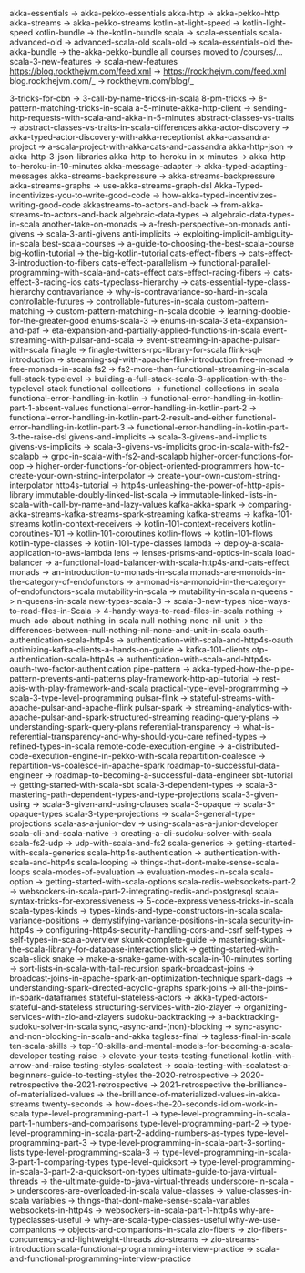 akka-essentials -> akka-pekko-essentials
akka-http -> akka-pekko-http
akka-streams -> akka-pekko-streams
kotlin-at-light-speed -> kotlin-light-speed
kotlin-bundle -> the-kotlin-bundle
scala -> scala-essentials
scala-advanced-old -> advanced-scala-old
scala-old -> scala-essentials-old
the-akka-bundle -> the-akka-pekko-bundle
all courses moved to /courses/...
scala-3-new-features -> scala-new-features
https://blog.rockthejvm.com/feed.xml -> https://rockthejvm.com/feed.xml
blog.rockthejvm.com/_ -> rockthejvm.com/blog/_

<!--  -->

3-tricks-for-cbn -> 3-call-by-name-tricks-in-scala
8-pm-tricks -> 8-pattern-matching-tricks-in-scala
a-5-minute-akka-http-client -> sending-http-requests-with-scala-and-akka-in-5-minutes
abstract-classes-vs-traits -> abstract-classes-vs-traits-in-scala-differences
akka-actor-discovery -> akka-typed-actor-discovery-with-akka-receptionist
akka-cassandra-project -> a-scala-project-with-akka-cats-and-cassandra
akka-http-json -> akka-http-3-json-libraries
akka-http-to-heroku-in-x-minutes -> akka-http-to-heroku-in-10-minutes
akka-message-adapter -> akka-typed-adapting-messages
akka-streams-backpressure -> akka-streams-backpressure
akka-streams-graphs -> use-akka-streams-graph-dsl
Akka-Typed-incentivizes-you-to-write-good-code -> how-akka-typed-incentivizes-writing-good-code
akkastreams-to-actors-and-back -> from-akka-streams-to-actors-and-back
algebraic-data-types -> algebraic-data-types-in-scala
another-take-on-monads -> a-fresh-perspective-on-monads
anti-givens -> scala-3-anti-givens
anti-implicits -> exploiting-implicit-ambiguity-in-scala
best-scala-courses -> a-guide-to-choosing-the-best-scala-course
big-kotlin-tutorial -> the-big-kotlin-tutorial
cats-effect-fibers -> cats-effect-3-introduction-to-fibers
cats-effect-parallelism -> functional-parallel-programming-with-scala-and-cats-effect
cats-effect-racing-fibers -> cats-effect-3-racing-ios
cats-typeclass-hierarchy -> cats-essential-type-class-hierarchy
contravariance -> why-is-contravariance-so-hard-in-scala
controllable-futures -> controllable-futures-in-scala
custom-pattern-matching -> custom-pattern-matching-in-scala
doobie -> learning-doobie-for-the-greater-good
enums-scala-3 -> enums-in-scala-3
eta-expansion-and-paf -> eta-expansion-and-partially-applied-functions-in-scala
event-streaming-with-pulsar-and-scala -> event-streaming-in-apache-pulsar-with-scala
finagle -> finagle-twitters-rpc-library-for-scala
flink-sql-introduction -> streaming-sql-with-apache-flink-introduction
free-monad -> free-monads-in-scala
fs2 -> fs2-more-than-functional-streaming-in-scala
full-stack-typelevel -> building-a-full-stack-scala-3-application-with-the-typelevel-stack
functional-collections -> functional-collections-in-scala
functional-error-handling-in-kotlin -> functional-error-handling-in-kotlin-part-1-absent-values
functional-error-handling-in-kotlin-part-2 -> functional-error-handling-in-kotlin-part-2-result-and-either
functional-error-handling-in-kotlin-part-3 -> functional-error-handling-in-kotlin-part-3-the-raise-dsl
givens-and-implicits -> scala-3-givens-and-implicits
givens-vs-implicits -> scala-3-givens-vs-implicits
grpc-in-scala-with-fs2-scalapb -> grpc-in-scala-with-fs2-and-scalapb
higher-order-functions-for-oop -> higher-order-functions-for-object-oriented-programmers
how-to-create-your-own-string-interpolator -> create-your-own-custom-string-interpolator
http4s-tutorial -> http4s-unleashing-the-power-of-http-apis-library
immutable-doubly-linked-list-scala -> immutable-linked-lists-in-scala-with-call-by-name-and-lazy-values
kafka-akka-spark -> comparing-akka-streams-kafka-streams-spark-streaming
kafka-streams -> kafka-101-streams
kotlin-context-receivers -> kotlin-101-context-receivers
kotlin-coroutines-101 -> kotlin-101-coroutines
kotlin-flows -> kotlin-101-flows
kotlin-type-classes -> kotlin-101-type-classes
lambda -> deploy-a-scala-application-to-aws-lambda
lens -> lenses-prisms-and-optics-in-scala
load-balancer -> a-functional-load-balancer-with-scala-http4s-and-cats-effect
monads -> an-introduction-to-monads-in-scala
monads-are-monoids-in-the-category-of-endofunctors -> a-monad-is-a-monoid-in-the-category-of-endofunctors-scala
mutability-in-scala -> mutability-in-scala
n-queens -> n-queens-in-scala
new-types-scala-3 -> scala-3-new-types
nice-ways-to-read-files-in-Scala -> 4-handy-ways-to-read-files-in-scala
nothing -> much-ado-about-nothing-in-scala
null-nothing-none-nil-unit -> the-differences-between-null-nothing-nil-none-and-unit-in-scala
oauth-authentication-scala-http4s -> authentication-with-scala-and-http4s-oauth
optimizing-kafka-clients-a-hands-on-guide -> kafka-101-clients
otp-authentication-scala-http4s -> authentication-with-scala-and-http4s-oauth-two-factor-authentication
pipe-pattern -> akka-typed-how-the-pipe-pattern-prevents-anti-patterns
play-framework-http-api-tutorial -> rest-apis-with-play-framework-and-scala
practical-type-level-programming -> scala-3-type-level-programming
pulsar-flink -> stateful-streams-with-apache-pulsar-and-apache-flink
pulsar-spark -> streaming-analytics-with-apache-pulsar-and-spark-structured-streaming
reading-query-plans -> understanding-spark-query-plans
referential-transparency -> what-is-referential-transparency-and-why-should-you-care
refined-types -> refined-types-in-scala
remote-code-execution-engine -> a-distributed-code-execution-engine-in-pekko-with-scala
repartition-coalesce -> repartition-vs-coalesce-in-apache-spark
roadmap-to-successful-data-engineer -> roadmap-to-becoming-a-successful-data-engineer
sbt-tutorial -> getting-started-with-scala-sbt
scala-3-dependent-types -> scala-3-mastering-path-dependent-types-and-type-projections
scala-3-given-using -> scala-3-given-and-using-clauses
scala-3-opaque -> scala-3-opaque-types
scala-3-type-projections -> scala-3-general-type-projections
scala-as-a-junior-dev -> using-scala-as-a-junior-developer
scala-cli-and-scala-native -> creating-a-cli-sudoku-solver-with-scala
scala-fs2-udp -> udp-with-scala-and-fs2
scala-generics -> getting-started-with-scala-generics
scala-http4s-authentication -> authentication-with-scala-and-http4s
scala-looping -> things-that-dont-make-sense-scala-loops
scala-modes-of-evaluation -> evaluation-modes-in-scala
scala-option -> getting-started-with-scala-options
scala-redis-websockets-part-2 -> websockers-in-scala-part-2-integrating-redis-and-postgresql
scala-syntax-tricks-for-expressiveness -> 5-code-expressiveness-tricks-in-scala
scala-types-kinds -> types-kinds-and-type-constructors-in-scala
scala-variance-positions -> demystifying-variance-positions-in-scala
security-in-http4s -> configuring-http4s-security-handling-cors-and-csrf
self-types -> self-types-in-scala-overview
skunk-complete-guide -> mastering-skunk-the-scala-library-for-database-interaction
slick -> getting-started-with-scala-slick
snake -> make-a-snake-game-with-scala-in-10-minutes
sorting -> sort-lists-in-scala-with-tail-recursion
spark-broadcast-joins -> broadcast-joins-in-apache-spark-an-optimization-technique
spark-dags -> understanding-spark-directed-acyclic-graphs
spark-joins -> all-the-joins-in-spark-dataframes
stateful-stateless-actors -> akka-typed-actors-stateful-and-stateless
structuring-services-with-zio-zlayer -> organizing-services-with-zio-and-zlayers
sudoku-backtracking -> a-backtracking-sudoku-solver-in-scala
sync,-async-and-(non)-blocking -> sync-async-and-non-blocking-in-scala-and-akka
tagless-final -> tagless-final-in-scala
ten-scala-skills -> top-10-skills-and-mental-models-for-becoming-a-scala-developer
testing-raise -> elevate-your-tests-testing-functional-kotlin-with-arrow-and-raise
testing-styles-scalatest -> scala-testing-with-scalatest-a-beginners-guide-to-testing-styles
the-2020-retrospective -> 2020-retrospective
the-2021-retrospective -> 2021-retrospective
the-brilliance-of-materialized-values -> the-brilliance-of-materialized-values-in-akka-streams
twenty-seconds -> how-does-the-20-seconds-idiom-work-in-scala
type-level-programming-part-1 -> type-level-programming-in-scala-part-1-numbers-and-comparisons
type-level-programming-part-2 -> type-level-programming-in-scala-part-2-adding-numbers-as-types
type-level-programming-part-3 -> type-level-programming-in-scala-part-3-sorting-lists
type-level-programming-scala-3 -> type-level-programming-in-scala-3-part-1-comparing-types
type-level-quicksort -> type-level-programming-in-scala-3-part-2-a-quicksort-on-types
ultimate-guide-to-java-virtual-threads -> the-ultimate-guide-to-java-virtual-threads
underscore-in-scala -> underscores-are-overloaded-in-scala
value-classes -> value-classes-in-scala
variables -> things-that-dont-make-sense-scala-variables
websockets-in-http4s -> websockers-in-scala-part-1-http4s
why-are-typeclasses-useful -> why-are-scala-type-classes-useful
why-we-use-companions -> objects-and-companions-in-scala
zio-fibers -> zio-fibers-concurrency-and-lightweight-threads
zio-streams -> zio-streams-introduction
scala-functional-programming-interview-practice -> scala-and-functional-programming-interview-practice
